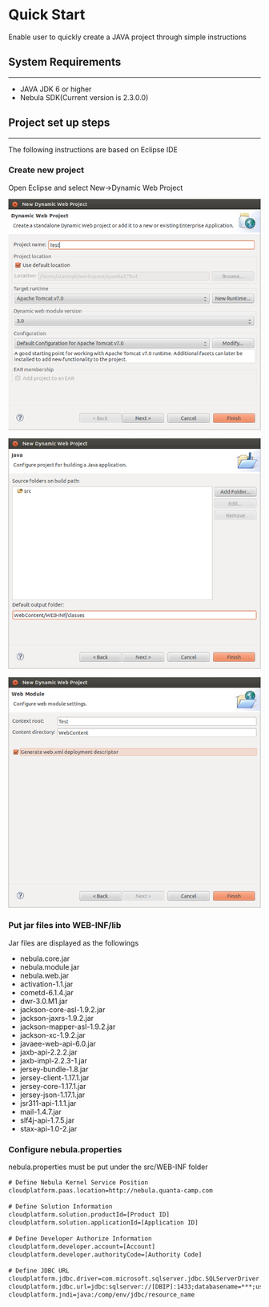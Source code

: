 Quick Start
================

Enable user to quickly create a JAVA project through simple instructions

## System Requirements
----------------

* JAVA JDK 6 or higher
* Nebula SDK(Current version is 2.3.0.0)

## Project set up steps
----------------

The following instructions are based on Eclipse IDE

### Create new project
Open Eclipse and select New->Dynamic Web Project

![QuickStart1](../../images/javaImages/QuickStart01.png)  

![QuickStart2](../../images/javaImages/QuickStart02.png)  

![QuickStart3](../../images/javaImages/QuickStart03.png)  

### Put jar files into WEB-INF/lib

Jar files are displayed as the followings

* nebula.core.jar
* nebula.module.jar
* nebula.web.jar
* activation-1.1.jar
* cometd-6.1.4.jar
* dwr-3.0.M1.jar
* jackson-core-asl-1.9.2.jar
* jackson-jaxrs-1.9.2.jar
* jackson-mapper-asl-1.9.2.jar
* jackson-xc-1.9.2.jar
* javaee-web-api-6.0.jar
* jaxb-api-2.2.2.jar
* jaxb-impl-2.2.3-1.jar
* jersey-bundle-1.8.jar
* jersey-client-1.17.1.jar
* jersey-core-1.17.1.jar
* jersey-json-1.17.1.jar
* jsr311-api-1.1.1.jar
* mail-1.4.7.jar
* slf4j-api-1.7.5.jar
* stax-api-1.0-2.jar

### Configure nebula.properties

nebula.properties must be put under the src/WEB-INF folder  

```
# Define Nebula Kernel Service Position
cloudplatform.paas.location=http://nebula.quanta-camp.com

# Define Solution Information
cloudplatform.solution.productId=[Product ID]
cloudplatform.solution.applicationId=[Application ID]

# Define Developer Authorize Information
cloudplatform.developer.account=[Account]
cloudplatform.developer.authorityCode=[Authority Code]

# Define JDBC URL
cloudplatform.jdbc.driver=com.microsoft.sqlserver.jdbc.SQLServerDriver
cloudplatform.jdbc.url=jdbc:sqlserver://[DBIP]:1433;databasename=***;user=***;password=***;selectMethod=cursor
cloudplatform.jndi=java:/comp/env/jdbc/resource_name
```
